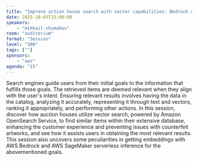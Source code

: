 ```yaml
---
title: "Improve action house search with vector capabilities: Bedrock or SageMaker Serverless inference."
date: 2025-10-03T15:00:00
speakers:
    - "mikhail-chumakov"
room: "auditorium"
format: "Session" 
level: "300"
tags: [""]
sponsors: 
    - "aws"
agenda: "15"
---
```


Search engines guide users from their initial goals to the information that fulfills those goals. The retrieved items are deemed relevant when they align with the user's intent. Ensuring relevant results involves having the data in the catalog, analyzing it accurately, representing it through text and vectors, ranking it appropriately, and performing other actions.
In this session, discover how auction houses utilize vector search, powered by Amazon OpenSearch Service, to find similar items within their extensive database, enhancing the customer experience and preventing issues with counterfeit artworks, and see how it assists users in obtaining the most relevant results.
This session also uncovers some peculiarities in getting embeddings with AWS Bedrock and AWS SageMaker serverless inference for the abovementioned goals.